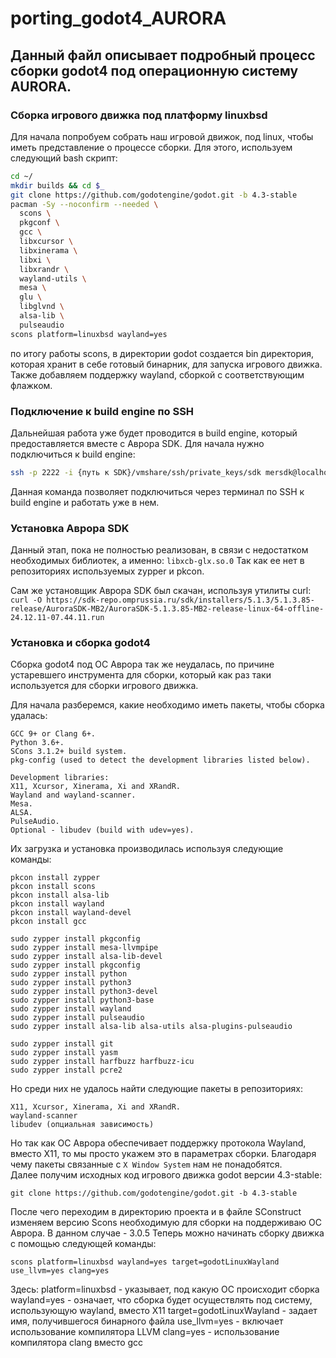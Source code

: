 # porting_godot4_AURORA
## Данный файл описывает подробный процесс сборки godot4 под операционную систему AURORA.

### Сборка игрового движка под платформу linuxbsd
Для начала попробуем собрать наш игровой движок, под linux, чтобы иметь представление о процессе сборки. 
Для этого, используем следующий bash скрипт:
```bash
cd ~/
mkdir builds && cd $_
git clone https://github.com/godotengine/godot.git -b 4.3-stable
pacman -Sy --noconfirm --needed \
  scons \
  pkgconf \
  gcc \
  libxcursor \
  libxinerama \
  libxi \
  libxrandr \
  wayland-utils \
  mesa \
  glu \
  libglvnd \
  alsa-lib \
  pulseaudio
scons platform=linuxbsd wayland=yes
```
по итогу работы scons, в директории godot создается bin директория, которая хранит в себе готовый бинарник, для запуска игрового движка. Также добавляем поддержку wayland, сборкой с соответствующим флажком.

### Подключение к build engine по SSH
Дальнейшая работа уже будет проводится в build engine, который предоставляется вместе с Аврора SDK. 
Для начала нужно подключиться к build engine:
```bash
ssh -p 2222 -i {путь к SDK}/vmshare/ssh/private_keys/sdk mersdk@localhost
```

Данная команда позволяет подключиться через терминал по SSH к build engine и работать уже в нем. 

### Установка Аврора SDK
Данный этап, пока не полностью реализован, в связи с недостатком необходимых библиотек, а именно:
`libxcb-glx.so.0` Так как ее нет в репозиториях используемых zypper и pkcon.

Сам же установщик Аврора SDK был скачан, используя утилиты curl:
`curl -O https://sdk-repo.omprussia.ru/sdk/installers/5.1.3/5.1.3.85-release/AuroraSDK-MB2/AuroraSDK-5.1.3.85-MB2-release-linux-64-offline-24.12.11-07.44.11.run`

### Установка и сборка godot4
Сборка godot4 под ОС Аврора так же неудалась, по причине устаревшего инструмента для сборки, который как раз таки используется для сборки игрового движка.

Для начала разберемся, какие необходимо иметь пакеты, чтобы сборка удалась:
```
GCC 9+ or Clang 6+.
Python 3.6+.
SCons 3.1.2+ build system.
pkg-config (used to detect the development libraries listed below).

Development libraries:
X11, Xcursor, Xinerama, Xi and XRandR.
Wayland and wayland-scanner.
Mesa.
ALSA.
PulseAudio.
Optional - libudev (build with udev=yes).
```
Их загрузка и установка производилась используя следующие команды:
```
pkcon install zypper
pkcon install scons
pkcon install alsa-lib
pkcon install wayland
pkcon install wayland-devel 
pkcon install gcc

sudo zypper install pkgconfig
sudo zypper install mesa-llvmpipe
sudo zypper install alsa-lib-devel
sudo zypper install pkgconfig
sudo zypper install python
sudo zypper install python3
sudo zypper install python3-devel
sudo zypper install python3-base
sudo zypper install wayland
sudo zypper install pulseaudio
sudo zypper install alsa-lib alsa-utils alsa-plugins-pulseaudio

sudo zypper install git
sudo zypper install yasm
sudo zypper install harfbuzz harfbuzz-icu
sudo zypper install pcre2
```
Но среди них не удалось найти следующие пакеты в репозиториях:
```
X11, Xcursor, Xinerama, Xi and XRandR.
wayland-scanner
libudev (опциальная зависимость)
```

Но так как ОС Аврора обеспечивает поддержку протокола Wayland, вместо X11, то мы просто укажем это в параметрах сборки. Благодаря чему пакеты связанные с `X Window System` нам не понадобятся.  
Далее получим исходных код игрового движка godot версии 4.3-stable:
```
git clone https://github.com/godotengine/godot.git -b 4.3-stable
```

После чего переходим в директорию проекта и в файле SConstruct изменяем версию Scons необходимую для сборки на поддерживаю ОС Аврора. В данном случае - 3.0.5
Теперь можно начинать сборку движка с помощью следующей команды:
```
scons platform=linuxbsd wayland=yes target=godotLinuxWayland use_llvm=yes clang=yes
```
Здесь:
  platform=linuxbsd - указывает, под какую ОС происходит сборка
  wayland=yes - означает, что сборка будет осуществлять под систему, использующую wayland, вместо X11
  target=godotLinuxWayland - задает имя, получившегося бинарного файла
  use_llvm=yes - включает использование компилятора LLVM
  clang=yes - использование компилятора clang вместо gcc








